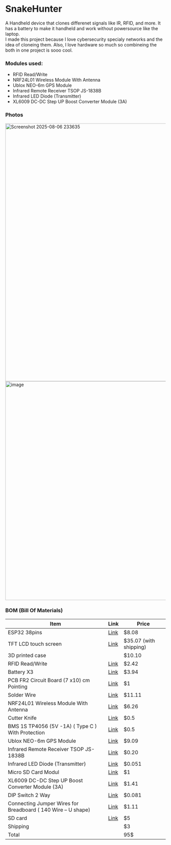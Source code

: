 # SnakeHunter
A Handheld device that clones differenet signals like IR, RFID, and more. It has a battery to make it handheld and work without powersource like the laptop.<br>
I made this project because I love cybersecurity specialy networks and the idea of cloneing them. Also, I love hardware so much so combineing the both in one project is sooo cool. 

### Modules used:
- RFID Read/Write
- NRF24L01 Wireless Module With Antenna
- Ublox NEO-6m GPS Module
- Infrared Remote Receiver TSOP JS-1838B
- Infrared LED Diode (Transmitter)
- XL6009 DC-DC Step UP Boost Converter Module (3A) 
### Photos
<img width="724" height="808" alt="Screenshot 2025-08-06 233635" src="https://github.com/user-attachments/assets/6f226b2a-e8c1-477e-b03a-a68daa214ed1" />



<img width="999" height="686" alt="image" src="https://github.com/user-attachments/assets/9a3dc1f2-3150-470a-8e46-3e07c6e2806b" />
 <br>

### BOM (Bill Of Materials)
| Item                                                         | Link                                                                                                                                                                                                                                                                                                                                                                                                                                                                                                     | Price                  |
|--------------------------------------------------------------|----------------------------------------------------------------------------------------------------------------------------------------------------------------------------------------------------------------------------------------------------------------------------------------------------------------------------------------------------------------------------------------------------------------------------------------------------------------------------------------------------------|------------------------|
| ESP32 38pins                                                 | [Link](https://mostelectronic.com/shop/arduino-development-boards/esp32-s-38pin-development-board-wifi-and-bluetooth/)                                                                                                                                                                                                                                                                                                                                                                                           | $8.08                  |
| TFT LCD touch screen                                         | [Link](https://www.amazon.com/WWZMDiB-Display-Interface-Arduino-320x240/dp/B0CCHXX1Z9/ref=sr_1_1_sspa?dib=eyJ2IjoiMSJ9.9xYzrIvxxHsHdfW-gksWb3jXxskzgUuA5Zv92-vbF_rgpDSizUJq9ZgjkUXXAnXTFF-g7tu8c3U8-EMJlw-Q9uDaEn5B7V5boVKGWRNHZUFaeOUc-jy6nT_AmLIXFEHbz0vlXF-KDvlwjrPltPtbK0t41pq8tB6F4K7ICLWzThnjkHNXrFFSCCIgBb_lXGixU3_zdR4z01ZQVJP6Scx8_LsG3fd-tv3Qi1mEAhEKbvs.DzTPSmzNNeTbDCBnk1YsSWki1K8MFNSX6Lj1MkVzSLU&dib_tag=se&keywords=tft+display&qid=1752311294&sr=8-1-spons&sp_csd=d2lkZ2V0TmFtZT1zcF9hdGY&psc=1) | $35.07 (with shipping) |
| 3D printed case                                              |                                                                                                                                                                                                                                                                                                                                                                                                                                                                                                          | $10.10                 |
| RFID Read/Write                                              | [Link](https://mostelectronic.com/shop/sensors/rfid-read-write-module-mfrc-522-13-56-mhz/ )                                                                                                                                                                                                                                                                                                                                                                                                                      | $2.42                  |
| Battery X3                                                   | [Link](https://mostelectronic.com/shop/batteries-accessories/rechargeable-batteries/rechargeable-402030-lipo-battery-cell-3-7v-350mah-wire-solder/)                                                                                                                                                                                                                                                                                                                                                          | $3.94                  |
| PCB FR2 Circuit Board (7 x10) cm Pointing                    | [Link](https://mostelectronic.com/shop/pcb/pcb-pcb/pcb-fr2-circuit-board-7-x10-cm-pointing/)                                                                                                                                                                                                                                                                                                                                                                                                                     | $1                     |
| Solder Wire                                                  | [Link](https://mostelectronic.com/shop/tools/soldering-desoldering/solder-wire-singapore-250g-0-6mm-70-30-singapore/)                                                                                                                                                                                                                                                                                                                                                                                            | $11.11                 |
| NRF24L01 Wireless Module With Antenna                        | [Link](https://mostelectronic.com/shop/sensors/nrf24l01-wireless-module-with-antenna/)                                                                                                                                                                                                                                                                                                                                                                                                                           | $6.26                  |
| Cutter Knife                                                 | [Link](https://mostelectronic.com/shop/tools/wire-strippers-nipples-pliers/cutter-knife/)                                                                                                                                                                                                                                                                                                                                                                                                                       | $0.5                   |
| BMS 1S TP4056 (5V -1A) ( Type C ) With Protection            | [Link](https://mostelectronic.com/shop/batteries-accessories/battery-accessories/bms-1s-tp4056-5v-1a-lithium-battery-charger-board-type-c-with-protection/)                                                                                                                                                                                                                                                                                                                                                      | $0.5                   |
| Ublox NEO-6m GPS Module                                      | [Link](https://mostelectronic.com/shop/sensors/ublox-neo-6m-gps-module/)                                                                                                                                                                                                                                                                                                                                                                                                                                        | $9.09                  |
| Infrared Remote Receiver TSOP JS-1838B                       | [Link](https://mostelectronic.com/shop/sensors/infrared-receiver-diode-tl1838-vs1838b/)                                                                                                                                                                                                                                                                                                                                                                                                                         | $0.20                  |
| Infrared LED Diode (Transmitter)                             | [Link](https://mostelectronic.com/shop/sensors/infrared-led-diode-transmitter/)                                                                                                                                                                                                                                                                                                                                                                                                                                  | $0.051                 |
| Micro SD Card Modul                                          | [Link](https://mostelectronic.com/shop/sensors/micro-sd-card-module/)                                                                                                                                                                                                                                                                                                                                                                                                                                            | $1                     |
| XL6009 DC-DC Step UP Boost Converter Module (3A)             | [Link](https://mostelectronic.com/shop/dc-ac-converters/dc-dc-step-up-boost-converter-module-xl6009-3a/)                                                                                                                                                                                                                                                                                                                                                                                                         | $1.41                  |
| DIP Switch 2 Way                                             | [Link](https://mostelectronic.com/shop/components/switches/dip-switch-2-way/)                                                                                                                                                                                                                                                                                                                                                                                                                                    | $0.081                 |
| Connecting Jumper Wires for Breadboard ( 140 Wire – U shape) | [Link](https://mostelectronic.com/shop/wires-crocodiles/u-shape-shield-breadboard-jumper-wires-140pcs/)                                                                                                                                                                                                                                                                                                                                                                                                         | $1.11                  |
|SD card | [Link](https://www.noon.com/egypt-en/canvasselect-plus-micro-sdhc-memory-card-with-adapter-32-gb/N43383398A/p/?o=dd29d760fc2d52bb&shareId=a9b190a7-fcdf-448a-a7b9-24fdeadd19a3) | $5|
| Shipping                                                     |                                                                                                                                                                                                                                                                                                                                                                                                                                                                                                          | $3                     |
| Total                                                        |                                                                                                                                                                                                                                                                                                                                                                                                                                                                                                          | 95$                    |



